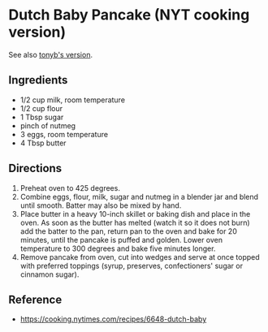 # Dutch Baby Pancake (NYT cooking version)

See also [tonyb's version](./dutch-baby-pancake).

## Ingredients

- 1/2 cup milk, room temperature
- 1/2 cup flour
- 1 Tbsp sugar
- pinch of nutmeg
- 3 eggs, room temperature
- 4 Tbsp butter

## Directions

1. Preheat oven to 425 degrees.
2. Combine eggs, flour, milk, sugar and nutmeg in a blender jar and blend until smooth. Batter may also be mixed by hand.
3. Place butter in a heavy 10-inch skillet or baking dish and place in the oven. As soon as the butter has melted (watch it so it does not burn) add the batter to the pan, return pan to the oven and bake for 20 minutes, until the pancake is puffed and golden. Lower oven temperature to 300 degrees and bake five minutes longer.
4. Remove pancake from oven, cut into wedges and serve at once topped with preferred toppings (syrup, preserves, confectioners' sugar or cinnamon sugar).

## Reference

- <https://cooking.nytimes.com/recipes/6648-dutch-baby>
